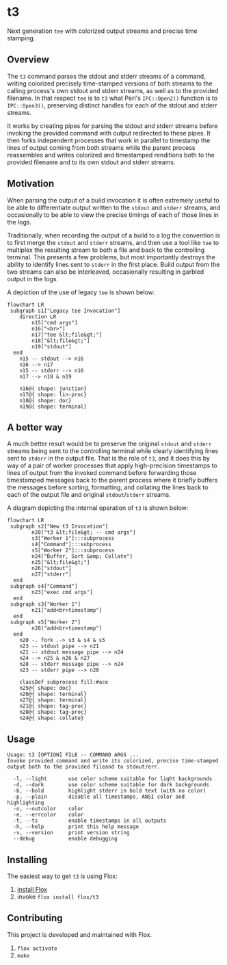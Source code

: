 # t3
Next generation `tee` with colorized output streams and precise time stamping.

## Overview

The `t3` command parses the stdout and stderr streams of a command,
writing colorized precisely time-stamped versions of both streams
to the calling process's own stdout and stderr streams,
as well as to the provided filename.
In that respect `tee` is to `t3` what
Perl's `IPC::Open2()` function is to `IPC::Open3()`,
preserving distinct handles for each of the stdout and stderr streams.

It works by creating pipes for parsing the stdout and stderr streams
before invoking the provided command with output redirected to these pipes.
It then forks independent processes that work in parallel
to timestamp the lines of output coming from both streams
while the parent process reassembles and writes colorized and timestamped renditions
both to the provided filename and to its own stdout and stderr streams.

## Motivation

When parsing the output of a build invocation
it is often extremely useful to be able
to differentiate output written to the `stdout` and `stderr` streams,
and occasionally to be able to view the
precise timings of each of those lines in the logs.

Traditionally, when recording the output of a build to a log
the convention is to first merge the `stdout` and `stderr` streams,
and then use a tool like `tee` to multiplex the resulting stream
to both a file and back to the controlling terminal.
This presents a few problems, but most importantly
destroys the ability to identify lines sent to `stderr` in the first place.
Build output from the two streams can also be interleaved,
occasionally resulting in garbled output in the logs.

A depiction of the use of legacy `tee` is shown below:

```mermaid
flowchart LR
 subgraph s1["Legacy tee Invocation"]
    direction LR
        n15["cmd args"]
        n16["<br>"]
        n17["tee &lt;file&gt;"]
        n18["&lt;file&gt;"]
        n19["stdout"]
  end
    n15 -- stdout --> n16
    n16 --> n17
    n15 -- stderr --> n16
    n17 --> n18 & n19

    n16@{ shape: junction}
    n17@{ shape: lin-proc}
    n18@{ shape: doc}
    n19@{ shape: terminal}
```

## A better way

A much better result would be
to preserve the original `stdout` and `stderr` streams
being sent to the controlling terminal
while clearly identifying lines sent to `stderr` in the output file.
That is the role of `t3`, and it does this by way of
a pair of worker processes that apply high-precision timestamps
to lines of output from the invoked command
before forwarding those timestamped messages back to the parent process
where it briefly buffers the messages before sorting, formatting, and collating
the lines back to each of the output file and original `stdout`/`stderr` streams.

A diagram depicting the internal operation of `t3` is shown below:

```mermaid
flowchart LR
 subgraph s2["New t3 Invocation"]
        n20["t3 &lt;file&gt; -- cmd args"]
        s3["Worker 1"]:::subprocess
        s4["Command"]:::subprocess
        s5["Worker 2"]:::subprocess
        n24["Buffer, Sort &amp; Collate"]
        n25["&lt;file&gt;"]
        n26["stdout"]
        n27["stderr"]
  end
 subgraph s4["Command"]
        n23["exec cmd args"]
  end
 subgraph s3["Worker 1"]
        n21["add<br>timestamp"]
  end
 subgraph s5["Worker 2"]
        n28["add<br>timestamp"]
  end
    n20 -. fork .-> s3 & s4 & s5
    n23 -- stdout pipe --> n21
    n21 -- stdout message pipe --> n24
    n24 --> n25 & n26 & n27
    n28 -- stderr message pipe --> n24
    n23 -- stderr pipe --> n28

    classDef subprocess fill:#ace
    n25@{ shape: doc}
    n26@{ shape: terminal}
    n27@{ shape: terminal}
    n21@{ shape: tag-proc}
    n28@{ shape: tag-proc}
    n24@{ shape: collate}
```

## Usage

```
Usage: t3 [OPTION] FILE -- COMMAND ARGS ...
Invoke provided command and write its colorized, precise time-stamped output both to the provided fileand to stdout/err.

  -l, --light       use color scheme suitable for light backgrounds
  -d, --dark        use color scheme suitable for dark backgrounds
  -b, --bold        highlight stderr in bold text (with no color)
  -p, --plain       disable all timestamps, ANSI color and highlighting
  -o, --outcolor    color
  -e, --errcolor    color
  -t, --ts          enable timestamps in all outputs
  -h, --help        print this help message
  -v, --version     print version string
  --debug           enable debugging
```

## Installing

The easiest way to get `t3` is using Flox:

1. [install Flox](https://flox.dev)
2. invoke `flox install flox/t3`

## Contributing

This project is developed and maintained with Flox.

1. `flox activate`
2. `make`
